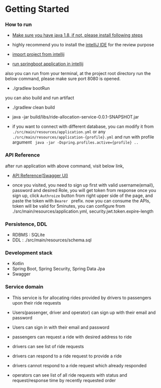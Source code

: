 # Getting Started

### How to run
* [Make sure you have java 1.8, if not, please install following steps](https://medium.com/w-logs/installing-java-11-on-macos-with-homebrew-7f73c1e9fadfhttps://www3.ntu.edu.sg/home/ehchua/programming/howto/JDK_Howto.html)

* highly recommend you to install the [intelliJ IDE](https://www.jetbrains.com/idea/download) for the review purpose

* [import project from intellij](https://www.youtube.com/watch?v=wQyDk4Ji1Gk)

* [run springboot application in intellij](https://blog.jetbrains.com/idea/2018/04/spring-and-spring-boot-in-intellij-idea-2018-1/)

also you can run from your terminal, at the project root directory run the below command, please make sure port 8080 is opened.
* ./gradlew bootRun

you can also build and run artifact
* ./gradlew clean build
* java -jar build/libs/ride-allocation-service-0.0.1-SNAPSHOT.jar

* if you want to connect with different database, you can modify it from `./src/main/resources/application.yml`
or any `./src/main/resources/application-{profile}.yml` and run with profile argument ` java -jar -Dspring.profiles.active={profile} ..`

### API Reference
after run application with above command, visit below link,
* [API Reference(Swagger UI)](http://localhost:8080/swagger-ui.html)

* once you visited, you need to sign up first with valid username(email), password and desired Role,
you will get token from response once you sign up, click `Authroize` button from right upper side of the page,
and paste the token with `Bearer ` prefix. now you can consume the APIs, token will be valid for 5minutes,
you can configure from ./src/main/resources/application.yml, security.jwt.token.expire-length

### Persistence, DDL
* RDBMS : SQLite
* DDL : ./src/main/resources/schema.sql

### Development stack
* Kotlin
* Spring Boot, Spring Security, Spring Data Jpa
* Swagger

### Service domain

* This service is for allocating rides provided by drivers to passengers upon their ride requests

* Users(passenger, driver and operator) can sign up with their email and password

* Users can sign in with their email and password

* passengers can request a ride with desired address to ride

* drivers can see list of ride requests

* drivers can respond to a ride request to provide a ride

* drivers cannot respond to a ride request which already responded

* operators can see list of all ride requests with status and request/response time by recently requested order
